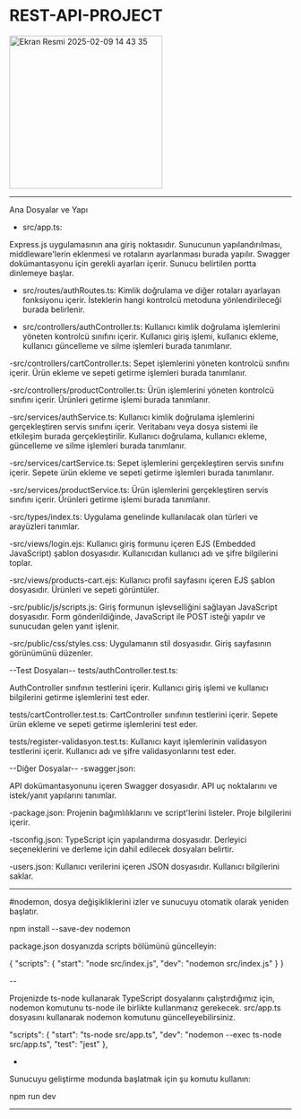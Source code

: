 # REST-API-PROJECT #
<img width="273" alt="Ekran Resmi 2025-02-09 14 43 35" src="https://github.com/user-attachments/assets/0809f241-f271-441d-9430-082bc535db1b" />



----------------

Ana Dosyalar ve Yapı
- src/app.ts:

Express.js uygulamasının ana giriş noktasıdır.
Sunucunun yapılandırılması, middleware'lerin eklenmesi ve rotaların ayarlanması burada yapılır.
Swagger dokümantasyonu için gerekli ayarları içerir.
Sunucu belirtilen portta dinlemeye başlar.


- src/routes/authRoutes.ts:
Kimlik doğrulama ve diğer rotaları ayarlayan fonksiyonu içerir.
İsteklerin hangi kontrolcü metoduna yönlendirileceği burada belirlenir.


- src/controllers/authController.ts:
Kullanıcı kimlik doğrulama işlemlerini yöneten kontrolcü sınıfını içerir.
Kullanıcı giriş işlemi, kullanıcı ekleme, kullanıcı güncelleme ve silme işlemleri burada tanımlanır.


-src/controllers/cartController.ts:
Sepet işlemlerini yöneten kontrolcü sınıfını içerir.
Ürün ekleme ve sepeti getirme işlemleri burada tanımlanır.


-src/controllers/productController.ts:
Ürün işlemlerini yöneten kontrolcü sınıfını içerir.
Ürünleri getirme işlemi burada tanımlanır.


-src/services/authService.ts:
Kullanıcı kimlik doğrulama işlemlerini gerçekleştiren servis sınıfını içerir.
Veritabanı veya dosya sistemi ile etkileşim burada gerçekleştirilir.
Kullanıcı doğrulama, kullanıcı ekleme, güncelleme ve silme işlemleri burada tanımlanır.

-src/services/cartService.ts:
Sepet işlemlerini gerçekleştiren servis sınıfını içerir.
Sepete ürün ekleme ve sepeti getirme işlemleri burada tanımlanır.


-src/services/productService.ts:
Ürün işlemlerini gerçekleştiren servis sınıfını içerir.
Ürünleri getirme işlemi burada tanımlanır.


-src/types/index.ts:
Uygulama genelinde kullanılacak olan türleri ve arayüzleri tanımlar.

-src/views/login.ejs:
Kullanıcı giriş formunu içeren EJS (Embedded JavaScript) şablon dosyasıdır.
Kullanıcıdan kullanıcı adı ve şifre bilgilerini toplar.


-src/views/products-cart.ejs:
Kullanıcı profil sayfasını içeren EJS şablon dosyasıdır.
Ürünleri ve sepeti görüntüler.


-src/public/js/scripts.js:
Giriş formunun işlevselliğini sağlayan JavaScript dosyasıdır.
Form gönderildiğinde, JavaScript ile POST isteği yapılır ve sunucudan gelen yanıt işlenir.

-src/public/css/styles.css:
Uygulamanın stil dosyasıdır.
Giriş sayfasının görünümünü düzenler.


--Test Dosyaları--
tests/authController.test.ts:

AuthController sınıfının testlerini içerir.
Kullanıcı giriş işlemi ve kullanıcı bilgilerini getirme işlemlerini test eder.


tests/cartController.test.ts:
CartController sınıfının testlerini içerir.
Sepete ürün ekleme ve sepeti getirme işlemlerini test eder.


tests/register-validasyon.test.ts:
Kullanıcı kayıt işlemlerinin validasyon testlerini içerir.
Kullanıcı adı ve şifre validasyonlarını test eder.


--Diğer Dosyalar--
-swagger.json:

API dokümantasyonunu içeren Swagger dosyasıdır.
API uç noktalarını ve istek/yanıt yapılarını tanımlar.


-package.json:
Projenin bağımlılıklarını ve script'lerini listeler.
Proje bilgilerini içerir.


-tsconfig.json:
TypeScript için yapılandırma dosyasıdır.
Derleyici seçeneklerini ve derleme için dahil edilecek dosyaları belirtir.


-users.json:
Kullanıcı verilerini içeren JSON dosyasıdır.
Kullanıcı bilgilerini saklar.

-------------

#nodemon, dosya değişikliklerini izler ve sunucuyu otomatik olarak yeniden başlatır.

npm install --save-dev nodemon

package.json dosyanızda scripts bölümünü güncelleyin:

{
  "scripts": {
    "start": "node src/index.js",
    "dev": "nodemon src/index.js"
  }
}

--

Projenizde ts-node kullanarak TypeScript dosyalarını çalıştırdığımız için, 
nodemon komutunu ts-node ile birlikte kullanmanız gerekecek. src/app.ts dosyasını
kullanarak nodemon komutunu güncelleyebilirsiniz.

"scripts": {
    "start": "ts-node src/app.ts",
    "dev": "nodemon --exec ts-node src/app.ts",
    "test": "jest"
  },

-
Sunucuyu geliştirme modunda başlatmak için şu komutu kullanın:

npm run dev

---------
